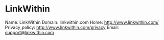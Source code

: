 
# LinkWithin

Name: LinkWithin
Domain: linkwithin.com
Home: http://www.linkwithin.com/
Privacy_policy: http://www.linkwithin.com/privacy
Email: support@linkwithin.com
